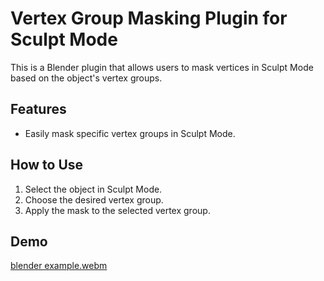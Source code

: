 # Vertex Group Masking Plugin for Sculpt Mode

This is a Blender plugin that allows users to mask vertices in Sculpt Mode based on the object's vertex groups.

## Features
- Easily mask specific vertex groups in Sculpt Mode.

## How to Use
1. Select the object in Sculpt Mode.
2. Choose the desired vertex group.
3. Apply the mask to the selected vertex group.

## Demo

[blender example.webm](https://github.com/user-attachments/assets/66ffae06-9efa-4b2a-80e5-b55d634ff64b)
